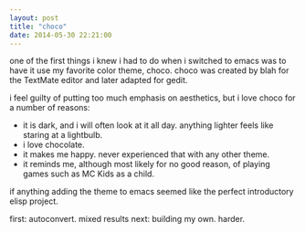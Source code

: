 ```yaml
---
layout: post
title: "choco"
date: 2014-05-30 22:21:00
---
```


one of the first things i knew i had to do when i switched to emacs
was to have it use my favorite color theme, choco. choco was created
by blah for the TextMate editor and later adapted for gedit.

i feel guilty of putting too much emphasis on aesthetics, but i love
choco for a number of reasons:

* it is dark, and i will often look at it all day. anything lighter
  feels like staring at a lightbulb.
* i love chocolate.
* it makes me happy. never experienced that with any other theme.
* it reminds me, although most likely for no good reason, of playing
  games such as MC Kids as a child.

if anything adding the theme to emacs seemed like the perfect
introductory elisp project.

first: autoconvert. mixed results
next: building my own.  harder.
